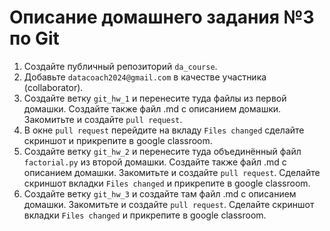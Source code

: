 # Описание домашнего задания №3 по Git  

1. Создайте публичный репозиторий `da_course`.  
2. Добавьте `datacoach2024@gmail.com` в качестве участника (collaborator).
3. Создайте ветку `git_hw_1` и перенесите туда файлы из первой домашки. Создайте также файл .md с описанием домашки. Закомитьте и создайте `pull request`.
4. В окне `pull request` перейдите на вкладу `Files changed` сделайте скриншот и прикрепите в google classroom.  
5. Создайте ветку `git_hw_2` и перенесите туда объединённый файл `factorial.py` из второй домашки. Создайте также файл .md с описанием домашки. Закомитьте и создайте `pull request`. Сделайте скриншот вкладки `Files changed` и прикрепите в google classroom.
6. Создайте ветку `git_hw_3` и создайте там файл .md с описанием домашки. Закомитьте и создайте `pull request`. Сделайте скриншот вкладки `Files changed` и прикрепите в google classroom.